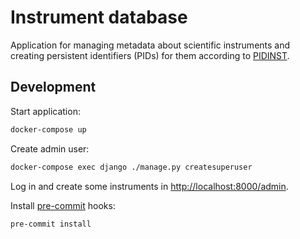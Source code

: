 # Instrument database

Application for managing metadata about scientific instruments and creating
persistent identifiers (PIDs) for them according to [PIDINST](https://github.com/rdawg-pidinst/schema).

## Development

Start application:

```sh
docker-compose up
```

Create admin user:

```sh
docker-compose exec django ./manage.py createsuperuser
```

Log in and create some instruments in <http://localhost:8000/admin>.

Install [pre-commit](https://pre-commit.com/) hooks:

```sh
pre-commit install
```
